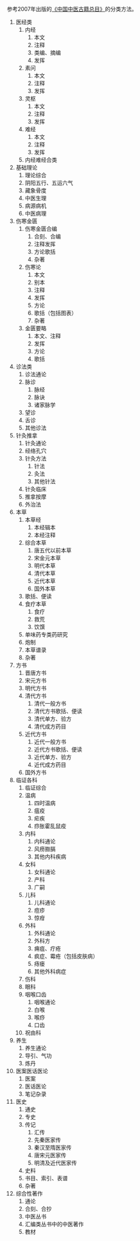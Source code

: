 参考2007年出版的[《中国中医古籍总目》](https://book.douban.com/subject/3509767/)的分类方法。

1. 医经类
   1. 内经
      1. 本文
      2. 注释
      3. 类编、摘编
      4. 发挥
   2. 素问
      1. 本文
      2. 注释
      3. 发挥
   3. 灵枢
      1. 本文
      2. 注释
      3. 发挥
   4. 难经
      1. 本文
      2. 注释
      3. 发挥
   5. 内经难经合类
2. 基础理论
   1. 理论综合
   2. 阴阳五行、五运六气
   3. 藏象骨度
   4. 中医生理
   5. 病源病机
   6. 中医病理
3. 伤寒金匮
   1. 伤寒金匮合编
      1. 合刻、合编
      2. 注释发挥
      3. 方论歌括
      4. 杂著
   2. 伤寒论
      1. 本文
      2. 别本
      3. 注释
      4. 发挥
      5. 方论
      6. 歌括（包括图表）
      7. 杂著
   3. 金匮要略
      1. 本文、注释
      2. 发挥
      3. 方论
      4. 歌括
4. 诊法类
   1. 诊法通论
   2. 脉诊
      1. 脉经
      2. 脉诀
      3. 诸家脉学
   3. 望诊
   4. 舌诊
   5. 其他诊法
5. 针灸推拿
   1. 针灸通论
   2. 经络孔穴
   3. 针灸方法
      1. 针法
      2. 灸法
      3. 其他针法
   4. 针灸临床
   5. 推拿按摩
   6. 外治法
6. 本草
   1. 本草经
      1. 本经辑本
      2. 本经注释
   2. 综合本草
      1. 唐五代以前本草
      2. 宋金元本草
      3. 明代本草
      4. 清代本草
      5. 近代本草
      6. 国外本草
   3. 歌括、便读
   4. 食疗本草
      1. 食疗
      2. 救荒
      3. 饮馔
   5. 单味药专类药研究
   6. 炮制
   7. 本草谱录
   8. 杂著
7. 方书
   1. 晋唐方书
   2. 宋元方书
   3. 明代方书
   4. 清代方书
      1. 清代一般方书
      2. 清代方书歌括、便读
      3. 清代单方、验方
      4. 清代成方药目
   5. 近代方书
      1. 近代一般方书
      2. 近代方书歌括、便读
      3. 近代单方、验方
      4. 近代成方药目
   6. 国外方书
8. 临证各科
   1. 临证综合
   2. 温病
      1. 四时温病
      2. 瘟疫
      3. 疟疾
      4. 痧胀霍乱鼠疫
   3. 内科
      1. 内科通论
      2. 风痨臌膈
      3. 其他内科疾病
   4. 女科
      1. 女科通论
      2. 产科
      3. 广嗣
   5. 儿科
      1. 儿科通论
      2. 痘疹
      3. 惊疳
   6. 外科
      1. 外科通论
      2. 外科方
      3. 痈疽、疔疮
      4. 疯症、霉疮（包括皮肤病）
      5. 痔瘘
      6. 其他外科病症
   7. 伤科
   8. 眼科
   9.  咽喉口齿
       1.  咽喉通论
       2.  白喉
       3.  喉痧
       4.  口齿
   10. 祝由科
9.  养生
    1.  养生通论
    2.  导引、气功
    3.  炼丹
10. 医案医话医论
    1.  医案
    2.  医话医论
    3.  笔记杂录
11. 医史
    1.  通史
    2.  专史
    3.  传记
        1.  汇传
        2.  先秦医家传
        3.  秦汉至隋医家传
        4.  唐宋元医家传
        5.  明清及近代医家传
    4.  史料
    5.  书目、索引、表谱
    6.  杂著
12. 综合性著作
    1.  通论
    2.  合刻、合抄
    3.  中医丛书
    4.  汇编类丛书中的中医著作
    5.  教材
